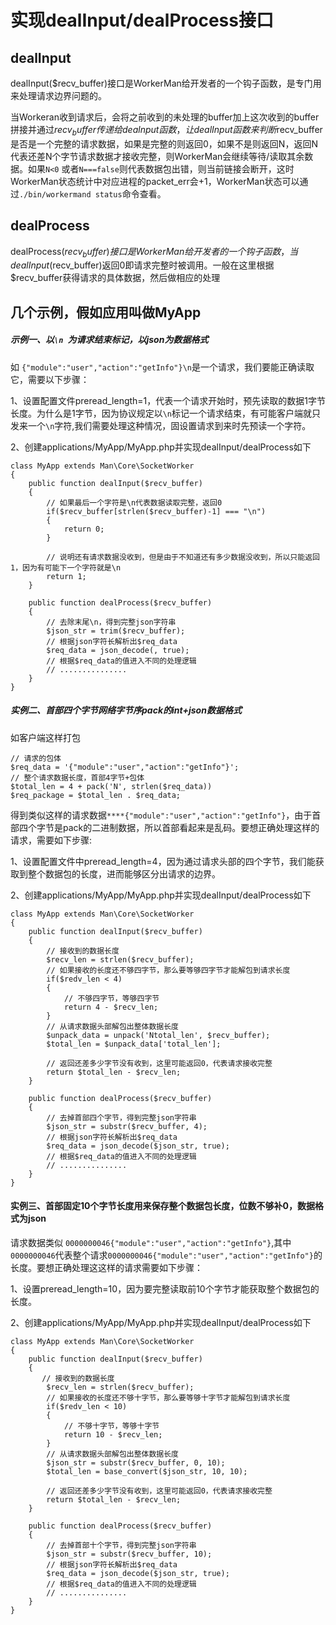 # 实现dealInput/dealProcess接口
## dealInput

dealInput($recv_buffer)接口是WorkerMan给开发者的一个钩子函数，是专门用来处理请求边界问题的。

当Workeran收到请求后，会将之前收到的未处理的buffer加上这次收到的buffer拼接并通过$recv_buffer传递给dealnput函数，让dealInput函数来判断$recv_buffer是否是一个完整的请求数据，如果是完整的则返回0，如果不是则返回N，返回N代表还差N个字节请求数据才接收完整，则WorkerMan会继续等待/读取其余数据。如果```N<0``` 或者```N===false```则代表数据包出错，则当前链接会断开，这时WorkerMan状态统计中对应进程的packet_err会+1，WorkerMan状态可以通过```./bin/workermand status```命令查看。

## dealProcess
dealProcess($recv_buffer)接口是WorkerMan给开发者的一个钩子函数，当dealInput($recv_buffer)返回0即请求完整时被调用。一般在这里根据$recv_buffer获得请求的具体数据，然后做相应的处理

## 几个示例，假如应用叫做MyApp

##### 示例一、以```\n ```为请求结束标记，以json为数据格式
如 ```{"module":"user","action":"getInfo"}\n```是一个请求，我们要能正确读取它，需要以下步骤：

1、设置配置文件preread_length=1，代表一个请求开始时，预先读取的数据1字节长度。为什么是1字节，因为协议规定以```\n```标记一个请求结束，有可能客户端就只发来一个```\n```字符,我们需要处理这种情况，固设置请求到来时先预读一个字符。

2、创建applications/MyApp/MyApp.php并实现dealInput/dealProcess如下
```
class MyApp extends Man\Core\SocketWorker
{
    public function dealInput($recv_buffer)
    {
        // 如果最后一个字符是\n代表数据读取完整，返回0
        if($recv_buffer[strlen($recv_buffer)-1] === "\n")
        {
            return 0;
        }

        // 说明还有请求数据没收到，但是由于不知道还有多少数据没收到，所以只能返回1，因为有可能下一个字符就是\n
        return 1;
    }

    public function dealProcess($recv_buffer)
    {
        // 去除末尾\n，得到完整json字符串
        $json_str = trim($recv_buffer);
        // 根据json字符长解析出$req_data
        $req_data = json_decode(, true);
        // 根据$req_data的值进入不同的处理逻辑
        // ...............
    }
}
```


##### 实例二、首部四个字节网络字节序pack的int+json数据格式

如客户端这样打包

```
// 请求的包体
$req_data = '{"module":"user","action":"getInfo"}';
// 整个请求数据长度，首部4字节+包体
$total_len = 4 + pack('N', strlen($req_data))
$req_package = $total_len . $req_data;
```

得到类似这样的请求数据``` ****{"module":"user","action":"getInfo"} ```，由于首部四个字节是pack的二进制数据，所以首部看起来是乱码。要想正确处理这样的请求，需要如下步骤:

1、设置配置文件中preread_length=4，因为通过请求头部的四个字节，我们能获取到整个数据包的长度，进而能够区分出请求的边界。

2、创建applications/MyApp/MyApp.php并实现dealInput/dealProcess如下
```
class MyApp extends Man\Core\SocketWorker
{
    public function dealInput($recv_buffer)
    {
        // 接收到的数据长度
        $recv_len = strlen($recv_buffer);
        // 如果接收的长度还不够四字节，那么要等够四字节才能解包到请求长度
        if($redv_len < 4)
        {
            // 不够四字节，等够四字节
            return 4 - $recv_len;
        }
        // 从请求数据头部解包出整体数据长度
        $unpack_data = unpack('Ntotal_len', $recv_buffer);
        $total_len = $unpack_data['total_len'];

        // 返回还差多少字节没有收到，这里可能返回0，代表请求接收完整
        return $total_len - $recv_len;
    }

    public function dealProcess($recv_buffer)
    {
        // 去掉首部四个字节，得到完整json字符串
        $json_str = substr($recv_buffer, 4);
        // 根据json字符长解析出$req_data
        $req_data = json_decode($json_str, true);
        // 根据$req_data的值进入不同的处理逻辑
        // ...............
    }
}
```


#### 实例三、首部固定10个字节长度用来保存整个数据包长度，位数不够补0，数据格式为json
请求数据类似 ```0000000046{"module":"user","action":"getInfo"}```,其中```0000000046```代表整个请求```0000000046{"module":"user","action":"getInfo"}```的长度。要想正确处理这这样的请求需要如下步骤：

1、设置preread_length=10，因为要完整读取前10个字节才能获取整个数据包的长度。

2、创建applications/MyApp/MyApp.php并实现dealInput/dealProcess如下

```
class MyApp extends Man\Core\SocketWorker
{
    public function dealInput($recv_buffer)
    {
       // 接收到的数据长度
        $recv_len = strlen($recv_buffer);
        // 如果接收的长度还不够十字节，那么要等够十字节才能解包到请求长度
        if($redv_len < 10)
        {
            // 不够十字节，等够十字节
            return 10 - $recv_len;
        }
        // 从请求数据头部解包出整体数据长度
        $json_str = substr($recv_buffer, 0, 10);
        $total_len = base_convert($json_str, 10, 10);

        // 返回还差多少字节没有收到，这里可能返回0，代表请求接收完整
        return $total_len - $recv_len;
    }

    public function dealProcess($recv_buffer)
    {
        // 去掉首部十个字节，得到完整json字符串
        $json_str = substr($recv_buffer, 10);
        // 根据json字符长解析出$req_data
        $req_data = json_decode($json_str, true);
        // 根据$req_data的值进入不同的处理逻辑
        // ...............
    }
}
```
